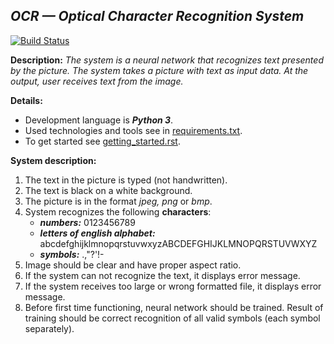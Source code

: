 ## *OCR — Optical Character Recognition System*

[![Build Status](https://travis-ci.org/ssu-451/project.svg?branch=master)](https://travis-ci.org/ssu-451/project)

**Description:**
*The system is a neural network that recognizes text presented by the picture. 
The system takes a picture with text as input data. At the output, user receives text from the image.*

**Details:** 
- Development language is **_Python 3_**.
- Used technologies and tools see in [requirements.txt](https://github.com/ssu-451/project/blob/master/requirements.txt).
- To get started see [getting_started.rst](https://github.com/ssu-451/project/blob/master/docs/getting_started.rst).

**System description:**
1. The text in the picture is typed (not handwritten).
2. The text is black on a white background.
3. The picture is in the format *jpeg, png* or *bmp*.
4. System recognizes the following **characters**:
   - **_numbers:_** 0123456789
   - **_letters of english alphabet:_** abcdefghijklmnopqrstuvwxyzABCDEFGHIJKLMNOPQRSTUVWXYZ
   - **_symbols:_** .,"?'!-
5. Image should be clear and have proper aspect ratio.
6. If the system can not recognize the text, it displays error message.
7. If the system receives too large or wrong formatted file, it displays error message.
8. Before first time functioning, neural network should be trained. Result of training should be correct recognition of all valid symbols (each symbol separately).